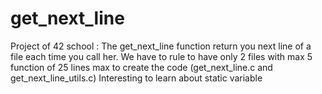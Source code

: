 # get_next_line
Project of 42 school : The get_next_line function return you next line of a file each time you call her.
We have to rule to have only 2 files with max 5 function of 25 lines max to create the code (get_next_line.c and get_next_line_utils.c) 
Interesting to learn about static variable

